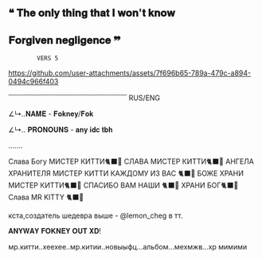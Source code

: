 ## ❝ 𝐓𝐡𝐞 𝐨𝐧𝐥𝐲 𝐭𝐡𝐢𝐧𝐠 𝐭𝐡𝐚𝐭 𝐈 𝐰𝐨𝐧'𝐭 𝐤𝐧𝐨𝐰 
##   𝐅𝐨𝐫𝐠𝐢𝐯𝐞𝐧 𝐧𝐞𝐠𝐥𝐢𝐠𝐞𝐧𝐜𝐞 ❞

            VERS 5

https://github.com/user-attachments/assets/7f696b65-789a-479c-a894-0494c966f403

  ﹋﹋﹋﹋﹋﹋﹋﹋﹋﹋﹋﹋﹋﹋﹋﹋﹋
RUS/ENG

∠↳..𝐍𝐀𝐌𝐄 - 𝐅𝐨𝐤𝐧𝐞𝐲/𝐅𝐨𝐤

∠↳.. 𝐏𝐑𝐎𝐍𝐎𝐔𝐍𝐒 - 𝐚𝐧𝐲 𝐢𝐝𝐜 𝐭𝐛𝐡

.......

Слава Богу МИСТЕР КИТТИ🐈‍⬛🎼 СЛАВА МИСТЕР КИТТИ🐈‍⬛🎼 АНГЕЛА ХРАНИТЕЛЯ МИСТЕР КИТТИ КАЖДОМУ ИЗ ВАС 🐈‍⬛🎼 БОЖЕ ХРАНИ МИСТЕР КИТТИ🐈‍⬛🎼 СПАСИБО ВАМ НАШИ 🐈‍⬛🎼 ХРАНИ БОГ🐈‍⬛🎼 Слава MR KITTY 🐈‍⬛🎼

кста,создатель шедевра выше -  @lemon_cheg в тт.

  
𝐀𝐍𝐘𝐖𝐀𝐘 𝐅𝐎𝐊𝐍𝐄𝐘 𝐎𝐔𝐓 𝐗𝐃!

мр.китти..хеехее..мр.китии..новыыфц...альбом...мехмжв...хр мимими
